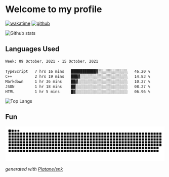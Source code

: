# Welcome to my profile

[![wakatime](https://wakatime.com/badge/user/82c377cd-a54c-404c-b7df-177b313ca539.svg)](https://wakatime.com/@82c377cd-a54c-404c-b7df-177b313ca539)
[![github](https://img.shields.io/github/followers/xinthose?logo=github&style=plastic)](https://github.com/alanhamlett?tab=followers)

![Github stats](https://github-readme-stats.vercel.app/api?username=xinthose&show_icons=true&theme=radical&count_private=true)

## Languages Used

<!--START_SECTION:waka-->
```text
Week: 09 October, 2021 - 15 October, 2021

TypeScript   7 hrs 16 mins   ███████████▓░░░░░░░░░░░░░   46.20 % 
C++          2 hrs 19 mins   ███▓░░░░░░░░░░░░░░░░░░░░░   14.83 % 
Markdown     1 hr 36 mins    ██▓░░░░░░░░░░░░░░░░░░░░░░   10.27 % 
JSON         1 hr 18 mins    ██░░░░░░░░░░░░░░░░░░░░░░░   08.27 % 
HTML         1 hr 5 mins     █▓░░░░░░░░░░░░░░░░░░░░░░░   06.96 % 
```
<!--END_SECTION:waka-->

![Top Langs](https://github-readme-stats.vercel.app/api/top-langs/?username=xinthose)

## Fun
![github contribution grid snake animation](https://raw.githubusercontent.com/xinthose/xinthose/output/github-contribution-grid-snake.svg)

_generated with [Platane/snk](https://github.com/Platane/snk)_
